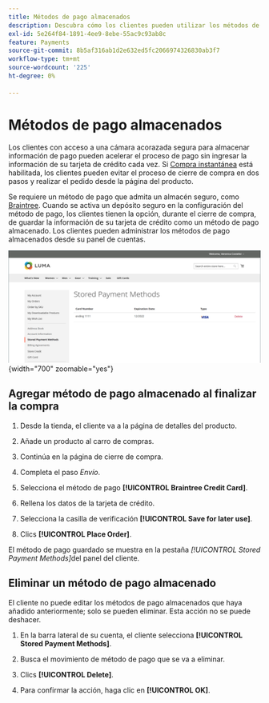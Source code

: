 ```yaml
---
title: Métodos de pago almacenados
description: Descubra cómo los clientes pueden utilizar los métodos de pago almacenados en su tienda de Commerce.
exl-id: 5e264f84-1891-4ee9-8ebe-55ac9c93ab8c
feature: Payments
source-git-commit: 8b5af316ab1d2e632ed5fc2066974326830ab3f7
workflow-type: tm+mt
source-wordcount: '225'
ht-degree: 0%

---
```


# Métodos de pago almacenados

Los clientes con acceso a una cámara acorazada segura para almacenar información de pago pueden acelerar el proceso de pago sin ingresar la información de su tarjeta de crédito cada vez. Si [Compra instantánea](checkout-instant-purchase.md) está habilitada, los clientes pueden evitar el proceso de cierre de compra en dos pasos y realizar el pedido desde la página del producto.

Se requiere un método de pago que admita un almacén seguro, como [Braintree](braintree.md). Cuando se activa un depósito seguro en la configuración del método de pago, los clientes tienen la opción, durante el cierre de compra, de guardar la información de su tarjeta de crédito como un método de pago almacenado. Los clientes pueden administrar los métodos de pago almacenados desde su panel de cuentas.

![Métodos de pago almacenados](./assets/customer-account-stored-payment-methods.png){width="700" zoomable="yes"}

## Agregar método de pago almacenado al finalizar la compra

1. Desde la tienda, el cliente va a la página de detalles del producto.

1. Añade un producto al carro de compras.

1. Continúa en la página de cierre de compra.

1. Completa el paso _Envío_.

1. Selecciona el método de pago **[!UICONTROL Braintree Credit Card]**.

1. Rellena los datos de la tarjeta de crédito.

1. Selecciona la casilla de verificación **[!UICONTROL Save for later use]**.

1. Clics **[!UICONTROL Place Order]**.

El método de pago guardado se muestra en la pestaña _[!UICONTROL Stored Payment Methods]_&#x200B;del panel del cliente.

## Eliminar un método de pago almacenado

El cliente no puede editar los métodos de pago almacenados que haya añadido anteriormente; solo se pueden eliminar. Esta acción no se puede deshacer.

1. En la barra lateral de su cuenta, el cliente selecciona **[!UICONTROL Stored Payment Methods]**.

1. Busca el movimiento de método de pago que se va a eliminar.

1. Clics **[!UICONTROL Delete]**.

1. Para confirmar la acción, haga clic en **[!UICONTROL OK]**.
